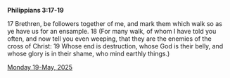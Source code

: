 **Philippians 3:17-19**

17 Brethren, be followers together of me, and mark them which walk so as ye have us for an ensample. 18 (For many walk, of whom I have told you often, and now tell you even weeping, that they are the enemies of the cross of Christ: 19 Whose end is destruction, whose God is their belly, and whose glory is in their shame, who mind earthly things.)

[Monday 19-May, 2025](https://getbible.net/kjv/Philippians/3/17-19)
